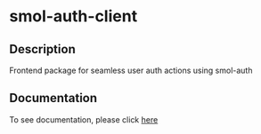 # smol-auth-client

## Description
Frontend package for seamless user auth actions using smol-auth

## Documentation
To see documentation, please click [here]('https://github.com/reenphygeorge/smol-auth/#readme')
